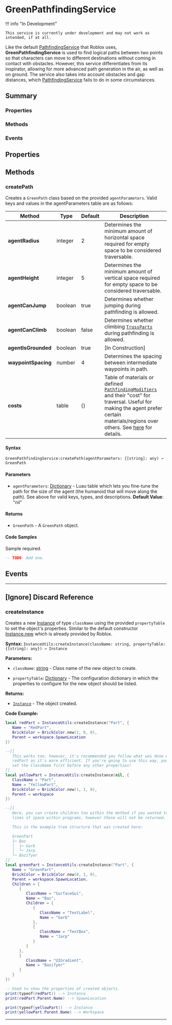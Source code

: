 # GreenPathfindingService

!!! info "In Development"

    This service is currently under development and may not work as intended, if at all.

Like the default [PathfindingService](https://create.roblox.com/docs/reference/engine/classes/PathfindingService) that Roblox uses, **GreenPathfindingService** is used to find logical paths between two points so that characters can move to different destinations without coming in contact with obstacles. However, this service differentiates from its inspirator, allowing for more advanced path generation in the air, as well as on ground. The service also takes into account obstacles and gap distances, which [PathfindingService](https://create.roblox.com/docs/reference/engine/classes/PathfindingService) fails to do in some circumstances.


## Summary
### Properties


### Methods

### Events

## Properties

## Methods

### createPath

Creates a `GreenPath` class based on the provided `agentParameters`. Valid keys and values in the agentParameters table are as follows:

| Method              | Type    | Default | Description                                                                                                                                                      |
| ------------------- | ------- | ------- | ---------------------------------------------------------------------------------------------------------------------------------------------------------------- |
| **agentRadius**     | integer | 2       | Determines the minimum amount of horizontal space required for empty space to be considered traversable.                                                         |
| **agentHeight**     | integer | 5       | Determines the minimum amount of vertical space required for empty space to be considered traversable.                                                           |
| **agentCanJump**    | boolean | true    | Determines whether jumping during pathfinding is allowed.                                                                                                        |
| **agentCanClimb**   | boolean | false   | Determines whether climbing [`TrussParts`](https://create.roblox.com/docs/reference/engine/classes/TrussPart) during pathfinding is allowed.                     |
| **agentIsGrounded** | boolean | true    | [In Construction]                                                                                                                                                |
| **waypointSpacing** | number  | 4       | Determines the spacing between intermediate waypoints in path.                                                                                                   |
| **costs**           | table   | {}      | Table of materials or defined [`PathfindingModifiers`](https://create.roblox.com/docs/reference/engine/classes/PathfindingModifier) and their "cost" for traversal. Useful for making the agent prefer certain materials/regions over others. See [here](https://create.roblox.com/docs/characters/pathfinding#pathfinding-modifiers) for details. |

#### Syntax

`GreenPathfindingService:createPath(agentParameters: {[string]: any) → GreenPath`

#### Parameters

* `agentParameters`: [Dictionary](https://create.roblox.com/docs/luau/tables#dictionaries) - Luau table which lets you fine-tune the path for the size of the agent (the humanoid that will move along the path). See above for valid keys, types, and descriptions.
**Default Value**: "nil"

#### Returns

* `GreenPath` - A `GreenPath` object.

#### Code Samples

Sample required.

```lua
-- TODO: Add one.
```

## Events

----

## [Ignore] Discard Reference
### createInstance
Creates a new [Instance](https://create.roblox.com/docs/reference/engine/classes/Instance) of type `className` using the provided `propertyTable` to set the object's properties. Similar to the default constructor [Instance.new](https://create.roblox.com/docs/reference/engine/datatypes/Instance#new) which is already provided by Roblox.

**Syntax:** `InstanceUtils:createInstance(className: string, propertyTable: {[string]: any}) → Instance`

**Parameters:**

* `className`: [string](https://create.roblox.com/docs/luau/strings) - Class name of the new object to create.

* `propertyTable`: [Dictionary](https://create.roblox.com/docs/luau/tables#dictionaries) - The configuration dictionary in which the properties to configure for the new object should be listed.

**Returns:**

* [`Instance`](https://create.roblox.com/docs/reference/engine/classes/Instance) - The object created.

**Code Example:**
```lua
local redPart = InstanceUtils:createInstance("Part", {
   Name = "RedPart",
   BrickColor = BrickColor.new(1, 0, 0),
   Parent = workspace.SpawnLocation
})

--[[
   This works too, however, it's recommended you follow what was done with the
   redPart as it's more efficient. If you're going to use this way, you MUST
   set the ClassName first before any other properties!
]]
local yellowPart = InstanceUtils:createInstance(nil, {
   ClassName = "Part",
   Name = "YellowPart",
   BrickColor = BrickColor.new(1, 1, 0),
   Parent = workspace
})

--[[
   Here, you can create children too within the method if you wanted to save
   lines of space within programs, however these will not be returned.

   This is the example tree structure that was created here:

   GreenPart
   ├─ Baz
   │  ├─ Garb
   │  └─ Jarp
   └─ Bazifyer
]]
local greenPart = InstanceUtils:createInstance("Part", {
   Name = "GreenPart",
   BrickColor = BrickColor.new(0, 1, 0),
   Parent = workspace.SpawnLocation,
   Children = {
      {
         ClassName = "SurfaceGui",
         Name = "Baz",
         Children = {
            {
               ClassName = "TextLabel",
               Name = "Garb"
            },
            {
               ClassName = "TextBox",
               Name = "Jarp"
            }
         }
      },
      {
         ClassName = "UIGradient",
         Name = "Bazifyer"
      }
   }
})

-- Used to show the properties of created objects.
print(typeof(redPart)) --> Instance
print(redPart.Parent.Name) --> SpawnLocation

print(typeof(yellowPart)) --> Instance
print(yellowPart.Parent.Name) --> Workspace
```

----
